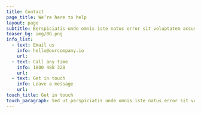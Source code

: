 ```yaml
---
title: Contact
page_title: We’re here to help
layout: page
subtitle: Berspiciatis unde omnis iste natus error sit voluptatem accusantium doloremque laudantium, totam rem aperiam.
teaser_bg: img/BG.png
info_list:
  - text: Email us
    info: hello@ourcompany.io
    url: 
  - text: Call any time
    info: 1800 488 328
    url:
  - text: Get in touch
    info: Leave a message
    url:
touch_title: Get in touch
touch_paragraph: Sed ut perspiciatis unde omnis iste natus error sit voluptatem accusantium doloremque laudantium, totam rem aperiam, eaque ipsa.
---
```

 